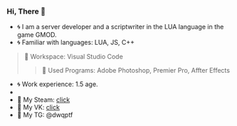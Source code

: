 ### Hi, There 👋

- 🌀 I am a server developer and a scriptwriter in the LUA language in the game GMOD.
- 🌀 Familiar with languages: LUA, JS, C++
> 🌠 Workspace: Visual Studio Code
> > 🌠 Used Programs: Adobe Photoshop, Premier Pro, Affter Effects
- 🌀 Work experience: 1.5 age.
- 
- 🔸 My Steam: [click](https://steamcommunity.com/id/dwqptf/)
- 🔸 My VK: [click](https://vk.com/dwqptf)
- 🔸 My TG: @dwqptf
